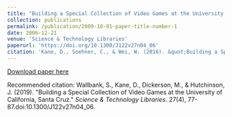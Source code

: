 ```yaml
---
title: "Building a Special Collection of Video Games at the University of California, Santa Cruz"
collection: publications
permalink: /publication/2009-10-01-paper-title-number-1
date: 2006-12-21
venue: 'Science & Technology Libraries'
paperurl: 'https://doi.org/10.1300/J122v27n04_06'
citation: 'Kane, D., Soehner, C., & Wei, W. (2016). &quot;Building a Special Collection of Video Games at the University of California, Santa Cruz.&quot; <i>Science & Technology Libraries</i>. 27(4), 77-87.'
---
```

[Download paper here](https://doi.org/10.1300/J122v27n04_06)

Recommended citation: Wallbank, S., Kane, D., Dickerson, M., & Hutchinson, J. (2019). &quot;Building a Special Collection of Video Games at the University of California, Santa Cruz.&quot; <i>Science & Technology Libraries</i>. 27(4), 77-87.doi:10.1300/J122v27n04_06.
